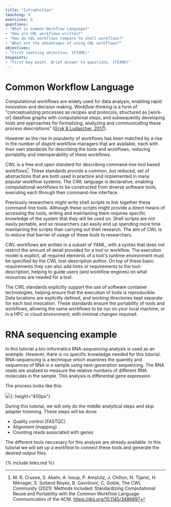 ```yaml
---
title: "Introduction"
teaching: 0
exercises: 0
questions:
- "What is Common Workflow Language?"
- "How are CWL workflows written?"
- "How do CWL workflows compare to shell workflows?"
- "What are the advantages of using CWL workflows?"
objectives:
- "First learning objective. (FIXME)"
keypoints:
- "First key point. Brief Answer to questions. (FIXME)"
---
```


# Common Workflow Language

Computational workflows are widely used for data analysis, enabling rapid innovation and decision making. _Workflow thinking_ is a form of "conceptualizing processes as recipes and protocols, structured as [work- or] dataflow graphs with computational steps, and subsequently developing tools and approaches for formalizing, analyzing and communicating these process descriptions" ([Gryk & Ludascher, 2017](https://doi.org/10.1353/lib.2017.0018)).

However as the rise in popularity of workflows has been matched by a rise in the number of dispirit workflow managers that are available, each with their own standards for describing the tools and workflows, reducing portability and interoperability of these workflows.

CWL is a free and open standard for describing command-line tool based workflows[^1]. These standards provide a common, but reduced, set of abstractions that are both used in practice and implemented in many popular workflow systems. The CWL language is declarative, enabling computational workflows to be constructed from diverse software tools, executing each through their command-line interface.

Previously researchers might write shell scripts to link together these command-line tools. Although these scripts might provide a direct means of accessing the tools, writing and maintaining them requires specific knowledge of the system that they will be used on. Shell scripts are not easily portable, and so researchers can easily end up spending more time maintaining the scripts than carrying out their research. The aim of CWL is to reduce that barrier of usage of these tools to researchers.

CWL workflows are written in a subset of YAML, with a syntax that does not restrict the amount of detail provided for a tool or workflow. The execution model is explicit, all required elements of a tool's runtime environment must be specified by the CWL tool-description author. On top of these basic requirements they can also add hints or requirements to the tool-description, helping to guide users (and workflow engines) on what resources are needed for a tool.

The CWL standards explicitly support the use of software container technologies, helping ensure that the execution of tools is reproducible. Data locations are explicitly defined, and working directories kept separate for each tool invocation. These standards ensure the portability of tools and workflows, allowing the same workflows to be run on your local machine, or in a HPC or cloud environment, with minimal changes required.

# RNA sequencing example

In this tutorial a bio-informatics RNA-sequencing analysis is used as an example. However, there is no specific knowledge needed for this tutorial. RNA-sequencing is a technique which examines the quantity and sequences of RNA in a sample using next-generation sequencing. The RNA reads are analzed to measure the relative numbers of different RNA molecules in the sample. This analysis is differential gene expression.

The process looks like this:

![](../assets/imp/RNAseqWorkflow.png){: height="400px"}

During this tutorial, we will only do the middle analytical steps and skip adapter trimming.
These steps will be done:
- Quality control (FASTQC)
- Alignment (mapping)
- Counting reads associated with genes

The different tools neccesary for this analysis are already available. In this tutorial we will set up a workflow to connect these tools and generate the desired output files.

{% include links.md %}

[^1]: M. R. Crusoe, S. Abeln, A. Iosup, P. Amstutz, J. Chilton, N. Tijanić, H. Ménager, S. Soiland-Reyes, B. Gavrilović, C. Goble, The CWL Community (2021): Methods Included: Standardizing Computational Reuse and Portability with the Common Workflow Language. Communication of the ACM. https://doi.org/10.1145/3486897